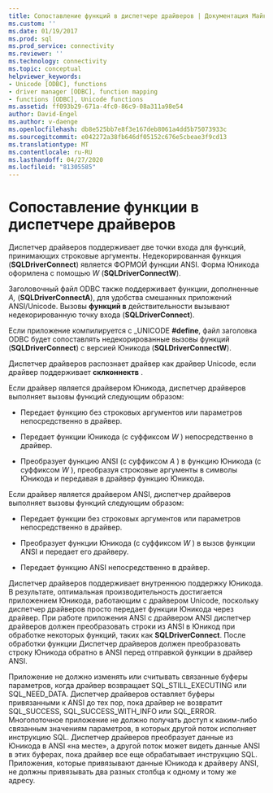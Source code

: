```yaml
---
title: Сопоставление функций в диспетчере драйверов | Документация Майкрософт
ms.custom: ''
ms.date: 01/19/2017
ms.prod: sql
ms.prod_service: connectivity
ms.reviewer: ''
ms.technology: connectivity
ms.topic: conceptual
helpviewer_keywords:
- Unicode [ODBC], functions
- driver manager [ODBC], function mapping
- functions [ODBC], Unicode functions
ms.assetid: ff093b29-671a-4fc0-86c9-08a311a98e54
author: David-Engel
ms.author: v-daenge
ms.openlocfilehash: db8e525bb7e8f3e167deb8061a4dd5b75073933c
ms.sourcegitcommit: e042272a38fb646df05152c676e5cbeae3f9cd13
ms.translationtype: MT
ms.contentlocale: ru-RU
ms.lasthandoff: 04/27/2020
ms.locfileid: "81305585"
---
```

# <a name="function-mapping-in-the-driver-manager"></a>Сопоставление функции в диспетчере драйверов
Диспетчер драйверов поддерживает две точки входа для функций, принимающих строковые аргументы. Недекорированная функция (**SQLDriverConnect**) является ФОРМОЙ функции ANSI. Форма Юникода оформлена с помощью *W* (**SQLDriverConnectW**).  
  
 Заголовочный файл ODBC также поддерживает функции, дополненные *A,* (**SQLDriverConnectA**), для удобства смешанных приложений ANSI/Unicode. Вызовы **функций в** действительности вызывают недекорированную точку входа (**SQLDriverConnect**).  
  
 Если приложение компилируется с _UNICODE **#define**, файл заголовка ODBC будет сопоставлять недекорированные вызовы функций (**SQLDriverConnect**) с версией Юникода (**SQLDriverConnectW**).  
  
 Диспетчер драйверов распознает драйвер как драйвер Unicode, если драйвер поддерживает **склконнектв** .  
  
 Если драйвер является драйвером Юникода, диспетчер драйверов выполняет вызовы функций следующим образом:  
  
-   Передает функцию без строковых аргументов или параметров непосредственно в драйвер.  
  
-   Передает функции Юникода (с суффиксом *W* ) непосредственно в драйвер.  
  
-   Преобразует функцию ANSI (с суффиксом *A* ) в функцию Юникода (с суффиксом *W* ), преобразуя строковые аргументы в символы Юникода и передавая в драйвер функцию Юникода.  
  
 Если драйвер является драйвером ANSI, диспетчер драйверов выполняет вызовы функций следующим образом:  
  
-   Передает функции без строковых аргументов или параметров непосредственно в драйвер.  
  
-   Преобразует функции Юникода (с суффиксом *W* ) в вызов функции ANSI и передает его драйверу.  
  
-   Передает функцию ANSI непосредственно в драйвер.  
  
 Диспетчер драйверов поддерживает внутреннюю поддержку Юникода. В результате, оптимальная производительность достигается приложением Юникода, работающим с драйвером Unicode, поскольку диспетчер драйверов просто передает функции Юникода через драйвер. При работе приложения ANSI с драйвером ANSI диспетчер драйверов должен преобразовать строки из ANSI в Юникод при обработке некоторых функций, таких как **SQLDriverConnect**. После обработки функции Диспетчер драйверов должен преобразовать строку Юникода обратно в ANSI перед отправкой функции в драйвер ANSI.  
  
 Приложение не должно изменять или считывать связанные буферы параметров, когда драйвер возвращает SQL_STILL_EXECUTING или SQL_NEED_DATA. Диспетчер драйверов оставляет буферы привязанными к ANSI до тех пор, пока драйвер не возвратит SQL_SUCCESS, SQL_SUCCESS_WITH_INFO или SQL_ERROR. Многопоточное приложение не должно получать доступ к каким-либо связанным значениям параметров, в которых другой поток исполняет инструкцию SQL. Диспетчер драйверов преобразует данные из Юникода в ANSI «на месте», а другой поток может видеть данные ANSI в этих буферах, пока драйвер все еще обрабатывает инструкцию SQL. Приложения, которые привязывают данные Юникода к драйверу ANSI, не должны привязывать два разных столбца к одному и тому же адресу.
